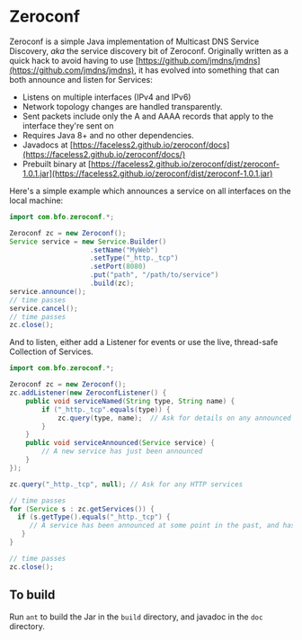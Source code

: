 # Zeroconf

Zeroconf is a simple Java implementation of Multicast DNS Service Discovery, _aka_ the service discovery bit of Zeroconf.
Originally written as a quick hack to avoid having to use [https://github.com/jmdns/jmdns](https://github.com/jmdns/jmdns), it has evolved into something
that can both announce and listen for Services:

* Listens on multiple interfaces (IPv4 and IPv6)
* Network topology changes are handled transparently.
* Sent packets include only the A and AAAA records that apply to the interface they're sent on
* Requires Java 8+ and no other dependencies.
* Javadocs at [https://faceless2.github.io/zeroconf/docs](https://faceless2.github.io/zeroconf/docs/)
* Prebuilt binary at [https://faceless2.github.io/zeroconf/dist/zeroconf-1.0.1.jar](https://faceless2.github.io/zeroconf/dist/zeroconf-1.0.1.jar)

Here's a simple example which announces a service on all interfaces on the local machine:

```java
import com.bfo.zeroconf.*;

Zeroconf zc = new Zeroconf();
Service service = new Service.Builder()
                    .setName("MyWeb")
                    .setType("_http._tcp")
                    .setPort(8080)
                    .put("path", "/path/to/service")
                    .build(zc);
service.announce();
// time passes
service.cancel();
// time passes
zc.close();
```

And to listen, either add a Listener for events or use the live, thread-safe Collection of Services.

```java
import com.bfo.zeroconf.*;

Zeroconf zc = new Zeroconf();
zc.addListener(new ZeroconfListener() {
    public void serviceNamed(String type, String name) {
        if ("_http._tcp".equals(type)) {
            zc.query(type, name);  // Ask for details on any announced HTTP services
        }
    }
    public void serviceAnnounced(Service service) {
        // A new service has just been announced
    }
});

zc.query("_http._tcp", null); // Ask for any HTTP services

// time passes
for (Service s : zc.getServices()) {
  if (s.getType().equals("_http._tcp") {
     // A service has been announced at some point in the past, and has not yet expired.
   }
}

// time passes
zc.close();
```

To build
--

Run `ant` to build the Jar in the `build` directory, and javadoc in the `doc` directory.
